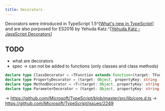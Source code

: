 ```yaml
---
title: Decorators
---
```


Decorators were introduced in TypeScript 1.5^[[What's new in TypeScript](https://github.com/Microsoft/TypeScript/wiki/What's-new-in-TypeScript#decorators)] and are also porposed for ES2016 by Yehuda Katz.^[[Yehuda Katz - JavaScript Decorators](https://github.com/wycats/javascript-decorators)]

## TODO

- what are decorators
- spec -> can not be added to functions (only classes and class methods)

```typescript
declare type ClassDecorator = <TFunction extends Function>(target: TFunction) => TFunction | void;
declare type PropertyDecorator = (target: Object, propertyKey: string | symbol) => void;
declare type MethodDecorator = <T>(target: Object, propertyKey: string | symbol, descriptor: TypedPropertyDescriptor<T>) => TypedPropertyDescriptor<T> | void;
declare type ParameterDecorator = (target: Object, propertyKey: string | symbol, parameterIndex: number) => void;
```

-> https://github.com/Microsoft/TypeScript/blob/master/src/lib/core.d.ts
-> https://github.com/Microsoft/TypeScript/issues/2249